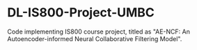 # DL-IS800-Project-UMBC
Code implementing IS800 course project, titled as "AE-NCF: An Autoencoder-informed Neural Collaborative Filtering Model".
